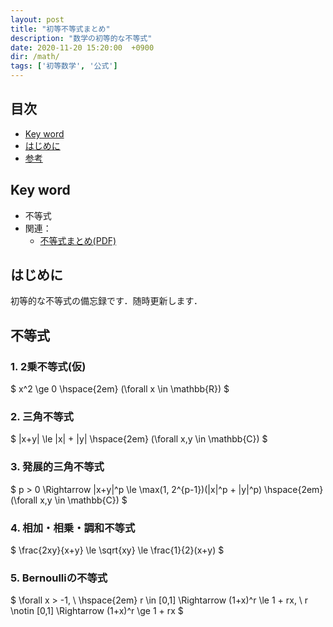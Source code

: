 ```yaml
---
layout: post
title: "初等不等式まとめ"
description: "数学の初等的な不等式"
date: 2020-11-20 15:20:00  +0900
dir: /math/
tags: ['初等数学', '公式']
---
```

<!-- 開発用 -->
<script async src="https://cdnjs.cloudflare.com/ajax/libs/mathjax/2.7.0/MathJax.js?config=TeX-AMS_CHTML"></script>
<script type="text/x-mathjax-config">
 MathJax.Hub.Config({
 tex2jax: {
 inlineMath: [["\\(","\\)"], ['$','$'] ],
 displayMath: [ ['$$','$$'], ["\\[","\\]"] ]
 }
 });
</script>

## 目次
- [Key word](#key-word)
- [はじめに](#はじめに)
- [参考](#参考)

## Key word
- 不等式
- 関連：
  - [不等式まとめ(PDF)](/math/pdf/inequalities.pdf)

## はじめに
初等的な不等式の備忘録です．随時更新します．

## 不等式
### 1. 2乗不等式(仮)
$ x^2 \ge 0 \hspace{2em} (\forall x \in \mathbb{R}) $

### 2. 三角不等式
$ |x+y| \le |x| + |y| \hspace{2em} (\forall x,y \in \mathbb{C}) $

### 3. 発展的三角不等式
$ p > 0 \Rightarrow |x+y|^p \le \max(1, 2^{p-1})(|x|^p + |y|^p) \hspace{2em} (\forall x,y \in \mathbb{C}) $


### 4. 相加・相乗・調和不等式
$ \frac{2xy}{x+y} \le \sqrt{xy} \le \frac{1}{2}(x+y) $

### 5. Bernoulliの不等式
$ \forall x > -1, \\ \hspace{2em} r \in [0,1] \Rightarrow (1+x)^r \le 1 + rx, \ r \notin [0,1] \Rightarrow (1+x)^r \ge 1 + rx $
